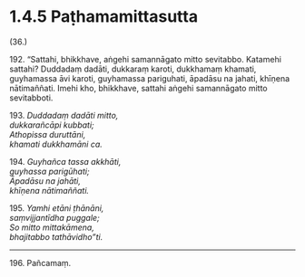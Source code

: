 # 1.4.5 Paṭhamamittasutta

(36.)

192\. “Sattahi, bhikkhave, aṅgehi samannāgato mitto sevitabbo. Katamehi sattahi? Duddadaṃ dadāti, dukkaraṃ karoti, dukkhamaṃ khamati, guyhamassa āvi karoti, guyhamassa pariguhati, āpadāsu na jahati, khīṇena nātimaññati. Imehi kho, bhikkhave, sattahi aṅgehi samannāgato mitto sevitabboti.

193\. _Duddadaṃ dadāti mitto,_  
_dukkarañcāpi kubbati;_  
_Athopissa duruttāni,_  
_khamati dukkhamāni ca._  

194\. _Guyhañca tassa akkhāti,_  
_guyhassa parigūhati;_  
_Āpadāsu na jahāti,_  
_khīṇena nātimaññati._  

195\. _Yamhi etāni ṭhānāni,_  
_saṃvijjantīdha puggale;_  
_So mitto mittakāmena,_  
_bhajitabbo tathāvidho”ti._  

---

196\. Pañcamaṃ.

